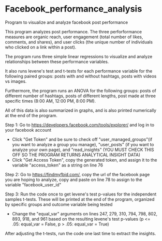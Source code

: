 # Facebook_performance_analysis
Program to visualize and analyze facebook post performance

This program analyzes post performance. The three perforformance measures are organic reach, user engagement (total number of likes, comments, and shares), and user clicks (the unique number of individuals who clicked on a link within a post).

The program runs three simple linear regressions to visualize and analyze relationships between these performance variables. 

It also runs levene's test and t-tests for each performance variable for the following paired groups: posts with and without hashtags, posts with videos vs images.

Furthermore, the program runs an ANOVA for the following groups: posts of different number of hashtags, posts of different lengths, post made at three specific times (8:00 AM, 12:00 PM, 8:00 PM). 

All of this data is also summarized in graphs, and is also printed numerically at the end of the program. 

Step 1: Go to https://developers.facebook.com/tools/explorer/ and log in to your facebook account
- Click "Get Token" and be sure to check off "user_managed_groups"(if you want to analyze a group you manage), "user_posts" (if you want to analyze your own page), and "read_insights" (YOU MUST CHECK THIS OFF SO THE PROGRAM RETURNS ANALYTICAL INSIGHT DATA)
- Click "Get Access Token", copy the generated token, and assign it to the variable "access_token" as a string on line 76

Step 2: Go to https://findmyfbid.com/, copy the url of the facebook page you are hoping to analyze, copy and paste on line 78 to assign to the variable "facebook_user_id"

Step 3: Run the code once to get levene's test p-values for the independent samples t-tests. These will be printed at the end of the program, organized by specific groups and outcome variable being tested 
- Change the "equal_var" arguments on lines 247, 279, 310, 794, 798, 802, 893, 918, and 961 based on the resulting levene's test p-values (p <= .05: equal_var = False, p > .05: equal_var = True)

After adjusting the t-tests, run the code one last time to extract the insights. 
